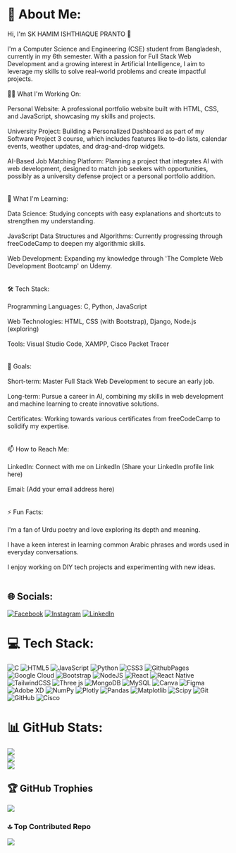 # 💫 About Me:
Hi, I'm SK HAMIM ISHTHIAQUE PRANTO 👋<br><br>I'm a Computer Science and Engineering (CSE) student from Bangladesh, currently in my 6th semester. With a passion for Full Stack Web Development and a growing interest in Artificial Intelligence, I aim to leverage my skills to solve real-world problems and create impactful projects.<br><br>👨‍💻 What I'm Working On:<br><br>Personal Website: A professional portfolio website built with HTML, CSS, and JavaScript, showcasing my skills and projects.<br><br>University Project: Building a Personalized Dashboard as part of my Software Project 3 course, which includes features like to-do lists, calendar events, weather updates, and drag-and-drop widgets.<br><br>AI-Based Job Matching Platform: Planning a project that integrates AI with web development, designed to match job seekers with opportunities, possibly as a university defense project or a personal portfolio addition.<br><br><br>🌱 What I'm Learning:<br><br>Data Science: Studying concepts with easy explanations and shortcuts to strengthen my understanding.<br><br>JavaScript Data Structures and Algorithms: Currently progressing through freeCodeCamp to deepen my algorithmic skills.<br><br>Web Development: Expanding my knowledge through 'The Complete Web Development Bootcamp' on Udemy.<br><br><br>🛠️ Tech Stack:<br><br>Programming Languages: C, Python, JavaScript<br><br>Web Technologies: HTML, CSS (with Bootstrap), Django, Node.js (exploring)<br><br>Tools: Visual Studio Code, XAMPP, Cisco Packet Tracer<br><br><br>🎯 Goals:<br><br>Short-term: Master Full Stack Web Development to secure an early job.<br><br>Long-term: Pursue a career in AI, combining my skills in web development and machine learning to create innovative solutions.<br><br>Certificates: Working towards various certificates from freeCodeCamp to solidify my expertise.<br><br><br>📫 How to Reach Me:<br><br>LinkedIn: Connect with me on LinkedIn (Share your LinkedIn profile link here)<br><br>Email: (Add your email address here)<br><br><br>⚡ Fun Facts:<br><br>I'm a fan of Urdu poetry and love exploring its depth and meaning.<br><br>I have a keen interest in learning common Arabic phrases and words used in everyday conversations.<br><br>I enjoy working on DIY tech projects and experimenting with new ideas.<br><br>


## 🌐 Socials:
[![Facebook](https://img.shields.io/badge/Facebook-%231877F2.svg?logo=Facebook&logoColor=white)](https://www.facebook.com/Pranto.SoftDev) [![Instagram](https://img.shields.io/badge/Instagram-%23E4405F.svg?logo=Instagram&logoColor=white)](https://www.instagram.com/pranto.softdev/) [![LinkedIn](https://img.shields.io/badge/LinkedIn-%230077B5.svg?logo=linkedin&logoColor=white)](https://www.linkedin.com/in/softdevpranto/) 

# 💻 Tech Stack:
![C](https://img.shields.io/badge/c-%2300599C.svg?style=for-the-badge&logo=c&logoColor=white) ![HTML5](https://img.shields.io/badge/html5-%23E34F26.svg?style=for-the-badge&logo=html5&logoColor=white) ![JavaScript](https://img.shields.io/badge/javascript-%23323330.svg?style=for-the-badge&logo=javascript&logoColor=%23F7DF1E) ![Python](https://img.shields.io/badge/python-3670A0?style=for-the-badge&logo=python&logoColor=ffdd54) ![CSS3](https://img.shields.io/badge/css3-%231572B6.svg?style=for-the-badge&logo=css3&logoColor=white) ![GithubPages](https://img.shields.io/badge/github%20pages-121013?style=for-the-badge&logo=github&logoColor=white) ![Google Cloud](https://img.shields.io/badge/GoogleCloud-%234285F4.svg?style=for-the-badge&logo=google-cloud&logoColor=white) ![Bootstrap](https://img.shields.io/badge/bootstrap-%238511FA.svg?style=for-the-badge&logo=bootstrap&logoColor=white) ![NodeJS](https://img.shields.io/badge/node.js-6DA55F?style=for-the-badge&logo=node.js&logoColor=white) ![React](https://img.shields.io/badge/react-%2320232a.svg?style=for-the-badge&logo=react&logoColor=%2361DAFB) ![React Native](https://img.shields.io/badge/react_native-%2320232a.svg?style=for-the-badge&logo=react&logoColor=%2361DAFB) ![TailwindCSS](https://img.shields.io/badge/tailwindcss-%2338B2AC.svg?style=for-the-badge&logo=tailwind-css&logoColor=white) ![Three js](https://img.shields.io/badge/threejs-black?style=for-the-badge&logo=three.js&logoColor=white) ![MongoDB](https://img.shields.io/badge/MongoDB-%234ea94b.svg?style=for-the-badge&logo=mongodb&logoColor=white) ![MySQL](https://img.shields.io/badge/mysql-4479A1.svg?style=for-the-badge&logo=mysql&logoColor=white) ![Canva](https://img.shields.io/badge/Canva-%2300C4CC.svg?style=for-the-badge&logo=Canva&logoColor=white) ![Figma](https://img.shields.io/badge/figma-%23F24E1E.svg?style=for-the-badge&logo=figma&logoColor=white) ![Adobe XD](https://img.shields.io/badge/Adobe%20XD-470137?style=for-the-badge&logo=Adobe%20XD&logoColor=#FF61F6) ![NumPy](https://img.shields.io/badge/numpy-%23013243.svg?style=for-the-badge&logo=numpy&logoColor=white) ![Plotly](https://img.shields.io/badge/Plotly-%233F4F75.svg?style=for-the-badge&logo=plotly&logoColor=white) ![Pandas](https://img.shields.io/badge/pandas-%23150458.svg?style=for-the-badge&logo=pandas&logoColor=white) ![Matplotlib](https://img.shields.io/badge/Matplotlib-%23ffffff.svg?style=for-the-badge&logo=Matplotlib&logoColor=black) ![Scipy](https://img.shields.io/badge/SciPy-%230C55A5.svg?style=for-the-badge&logo=scipy&logoColor=%white) ![Git](https://img.shields.io/badge/git-%23F05033.svg?style=for-the-badge&logo=git&logoColor=white) ![GitHub](https://img.shields.io/badge/github-%23121011.svg?style=for-the-badge&logo=github&logoColor=white) ![Cisco](https://img.shields.io/badge/cisco-%23049fd9.svg?style=for-the-badge&logo=cisco&logoColor=black)
# 📊 GitHub Stats:
![](https://github-readme-stats.vercel.app/api?username=Sk-Hamim-Ishthiaque-Pranto&theme=highcontrast&hide_border=false&include_all_commits=true&count_private=false)<br/>
![](https://github-readme-streak-stats.herokuapp.com/?user=Sk-Hamim-Ishthiaque-Pranto&theme=highcontrast&hide_border=false)<br/>
![](https://github-readme-stats.vercel.app/api/top-langs/?username=Sk-Hamim-Ishthiaque-Pranto&theme=highcontrast&hide_border=false&include_all_commits=true&count_private=false&layout=compact)

## 🏆 GitHub Trophies
![](https://github-profile-trophy.vercel.app/?username=Sk-Hamim-Ishthiaque-Pranto&theme=radical&no-frame=false&no-bg=true&margin-w=4)

### 🔝 Top Contributed Repo
![](https://github-contributor-stats.vercel.app/api?username=Sk-Hamim-Ishthiaque-Pranto&limit=5&theme=one_dark_pro&combine_all_yearly_contributions=true)

<!-- Proudly created with GPRM ( https://gprm.itsvg.in ) -->
